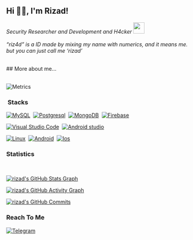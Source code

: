 <h2> Hi 👋🏼, I'm Rizad!</h2>
<p><em>Security Researcher and Development and H4cker <img src="https://i.giphy.com/26BRIYJNRAreymGwE.gif" width="30"><br><br>
  “riz4d” is a ID made by mixing my name with numerics, and it means me. but you can just call me ‘rizad’
  </em></p>
  <br>
## More about me...
<br><br>

![Metrics](https://metrics.lecoq.io/riz4d?template=classic&config.timezone=America%2FNew_York)


### &nbsp;Stacks
[![MySQL](https://img.shields.io/badge/-MySQL-333333?style=flat&logo=mysql)](https://www.mysql.com/)&nbsp;
[![Postgresql](https://img.shields.io/badge/-Postgres-333333?style=flat&logo=postgresql)](https://www.postgresql.org/)&nbsp;
[![MongoDB](https://img.shields.io/badge/-MongoDB-333333?style=flat&logo=mongodb)](https://www.mongodb.com/)&nbsp;
[![Firebase](https://img.shields.io/badge/-Firebase-333333?style=flat&logo=firebase)](https://firebase.google.com/)&nbsp;

[![Visual Studio Code](https://img.shields.io/badge/-Visual%20Studio%20Code-333333?style=flat&logo=visual-studio-code&logoColor=007ACC)](https://vscode.dev/)&nbsp;
[![Android studio](https://img.shields.io/badge/-Android%20Studio-333333?style=flat&logo=androidstudio)](https://developer.android.com/studio)&nbsp;


[![Linux](https://img.shields.io/badge/-Linux-333333?style=flat&logo=Kalilinux)](https://www.kali.org)&nbsp;
[![Android](https://img.shields.io/badge/-Android-333333?style=flat&logo=android)](https://www.android.com)&nbsp;
[![Ios](https://img.shields.io/badge/-Apple-333333?style=flat&logo=ios)](https://www.apple.com/)&nbsp;

<h3>Statistics</h3>
<br>

[![rizad's GitHub Stats Graph](https://github-readme-streak-stats.herokuapp.com/?user=riz4d&theme=dark)](https://github.com/riz4d)

[![rizad's GitHub Activity Graph](https://activity-graph.herokuapp.com/graph?username=riz4d&theme=react-dark&custom_title=Contribution+Graph)](https://github.com/riz4d)

[![rizad's GitHub Commits](https://github-profile-summary-cards.vercel.app/api/cards/productive-time?username=riz4d&theme=default)](https://github.com/riz4d)

</div>


<h3>Reach To Me</h3>

[![Telegram](https://img.shields.io/badge/Telegram-grey?style=for-the-badge&logo=telegram)](https://telegram.me/rizad_x96)

